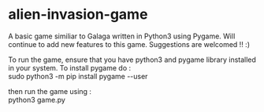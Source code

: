 # alien-invasion-game
A basic game similiar to Galaga written in Python3 using Pygame.
Will continue to add new features to this game. Suggestions are welcomed !! :)

To run the game, ensure that you have python3 and pygame library installed in 
your system.
To install pygame do :                                    
sudo python3 -m pip install pygame --user

then run the game using :                                             
python3 game.py
